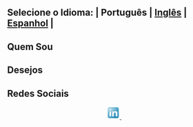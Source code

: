 ## Selecione o Idioma: | Português | [Inglês](README_en.md) | [Espanhol](README_es.md) |


## Quem Sou




## Desejos


## Redes Sociais

<p align='center'>
	<a href="https://www.linkedin.com/in/adrian-bento-lemos-2bb76036" target="_blank"><img height="30" src="./images/linkedin.png"> </a>&nbsp;&nbsp;



</p>

